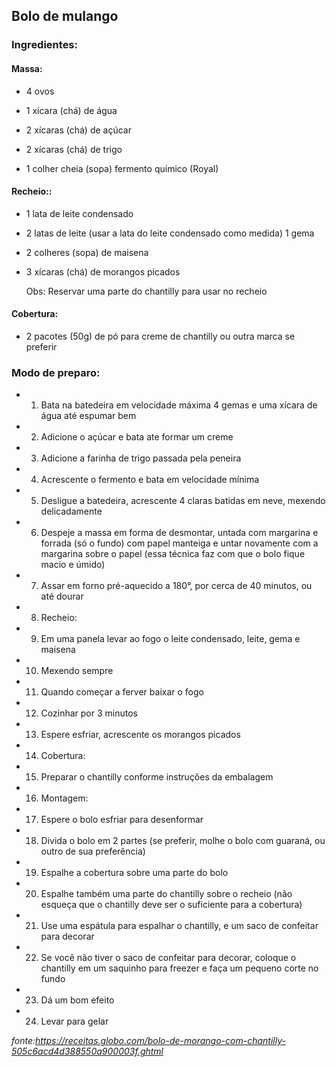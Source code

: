 ## Bolo de mulango

### Ingredientes:

#### Massa:

 - 4 ovos

 - 1 xícara (chá) de água

 - 2 xícaras (chá) de açúcar

 - 2 xícaras (chá) de trigo

 - 1 colher cheia (sopa) fermento químico (Royal)

#### Recheio::

 - 1 lata de leite condensado

 - 2 latas de leite (usar a lata do leite condensado como medida)
1 gema

 - 2 colheres (sopa) de maisena

 - 3 xícaras (chá) de morangos picados
 
   Obs: Reservar uma parte do chantilly para usar no recheio
   
#### Cobertura:

 - 2 pacotes (50g) de pó para creme de chantilly ou outra marca se preferir

### Modo de preparo:

 - 1. Bata na batedeira em velocidade máxima 4 gemas e uma xícara de água até espumar bem
 - 2. Adicione o açúcar e bata ate formar um creme
 - 3. Adicione a farinha de trigo passada pela peneira
 - 4. Acrescente o fermento e bata em velocidade mínima
 - 5. Desligue a batedeira, acrescente 4 claras batidas em neve, mexendo delicadamente
 - 6. Despeje a massa em forma de desmontar, untada com margarina e forrada (só o fundo) com papel manteiga e untar novamente com a margarina sobre o papel (essa técnica faz com que o bolo fique macio e úmido)
 - 7. Assar em forno pré-aquecido a 180°, por cerca de 40 minutos, ou até dourar
 - 8. Recheio:
 - 9. Em uma panela levar ao fogo o leite condensado, leite, gema e maisena
 - 10. Mexendo sempre
 - 11. Quando começar a ferver baixar o fogo
 - 12. Cozinhar por 3 minutos
 - 13. Espere esfriar, acrescente os morangos picados
 - 14. Cobertura:
 - 15. Preparar o chantilly conforme instruções da embalagem
 - 16. Montagem:
 - 17. Espere o bolo esfriar para desenformar
 - 18. Divida o bolo em 2 partes (se preferir, molhe o bolo com guaraná, ou outro de sua preferência)
 - 19. Espalhe a cobertura sobre uma parte do bolo
 - 20. Espalhe também uma parte do chantilly sobre o recheio (não esqueça que o chantilly deve ser o suficiente para a cobertura)
 - 21. Use uma espátula para espalhar o chantilly, e um saco de confeitar para decorar
 - 22. Se você não tiver o saco de confeitar para decorar, coloque o chantilly em um saquinho para freezer e faça um pequeno corte no fundo
 - 23. Dá um bom efeito
 - 24. Levar para gelar


_fonte:https://receitas.globo.com/bolo-de-morango-com-chantilly-505c6acd4d388550a900003f.ghtml_
